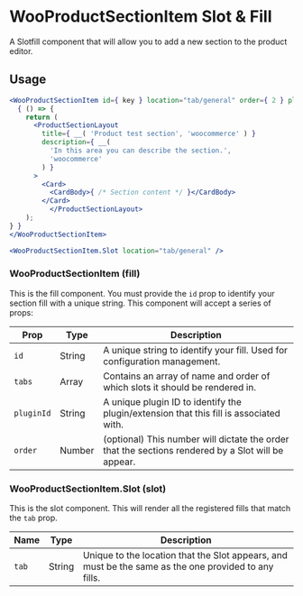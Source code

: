 # WooProductSectionItem Slot & Fill

A Slotfill component that will allow you to add a new section to the product editor.

## Usage

```jsx
<WooProductSectionItem id={ key } location="tab/general" order={ 2 } pluginId="test-plugin" >
  { () => {
    return (
      <ProductSectionLayout
        title={ __( 'Product test section', 'woocommerce' ) }
        description={ __(
          'In this area you can describe the section.',
          'woocommerce'
        ) }
      >
        <Card>
          <CardBody>{ /* Section content */ }</CardBody>
        </Card>
		  </ProductSectionLayout>
    );
} }
</WooProductSectionItem>

<WooProductSectionItem.Slot location="tab/general" />
```

### WooProductSectionItem (fill)

This is the fill component. You must provide the `id` prop to identify your section fill with a unique string. This component will accept a series of props:

| Prop       | Type   | Description                                                                                        |
| ---------- | ------ | -------------------------------------------------------------------------------------------------- |
| `id`       | String | A unique string to identify your fill. Used for configuration management.                          |
| `tabs`     | Array  | Contains an array of name and order of which slots it should be rendered in.                       |
| `pluginId` | String | A unique plugin ID to identify the plugin/extension that this fill is associated with.             |
| `order`    | Number | (optional) This number will dictate the order that the sections rendered by a Slot will be appear. |

### WooProductSectionItem.Slot (slot)

This is the slot component. This will render all the registered fills that match the `tab` prop.

| Name  | Type   | Description                                                                                          |
| ----- | ------ | ---------------------------------------------------------------------------------------------------- |
| `tab` | String | Unique to the location that the Slot appears, and must be the same as the one provided to any fills. |
